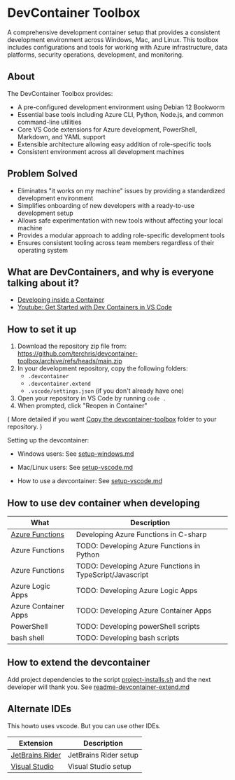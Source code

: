 # DevContainer Toolbox

A comprehensive development container setup that provides a consistent development environment across Windows, Mac, and Linux. This toolbox includes configurations and tools for working with Azure infrastructure, data platforms, security operations, development, and monitoring.

## About

The DevContainer Toolbox provides:

- A pre-configured development environment using Debian 12 Bookworm
- Essential base tools including Azure CLI, Python, Node.js, and common command-line utilities
- Core VS Code extensions for Azure development, PowerShell, Markdown, and YAML support
- Extensible architecture allowing easy addition of role-specific tools
- Consistent environment across all development machines

## Problem Solved

- Eliminates "it works on my machine" issues by providing a standardized development environment
- Simplifies onboarding of new developers with a ready-to-use development setup
- Allows safe experimentation with new tools without affecting your local machine
- Provides a modular approach to adding role-specific development tools
- Ensures consistent tooling across team members regardless of their operating system

## What are DevContainers, and why is everyone talking about it?

- [Developing inside a Container](https://code.visualstudio.com/docs/devcontainers/containers)
- [Youtube: Get Started with Dev Containers in VS Code](https://www.youtube.com/watch?v=b1RavPr_878&t=38s)

## How to set it up

1. Download the repository zip file from: <https://github.com/terchris/devcontainer-toolbox/archive/refs/heads/main.zip>
2. In your development repository, copy the following folders:
   - `.devcontainer`
   - `.devcontainer.extend`
   - `.vscode/settings.json` (if you don't already have one)
3. Open your repository in VS Code by running `code .`
4. When prompted, click "Reopen in Container"

( More detailed if you want [Copy the devcontainer-toolbox](.devcontainer/copy-devcontainer-toolbox.md) folder to your repository. )

Setting up the devcontainer:

- Windows users: See [setup-windows.md](.devcontainer/setup/setup-windows.md)
- Mac/Linux users: See [setup-vscode.md](.devcontainer/setup/setup-mac.md)

- How to use a devcontainer: See [setup-vscode.md](.devcontainer/setup/setup-vscode.md)

## How to use dev container when developing

| What | Description |
|-----------|-------------|
| [Azure Functions](.devcontainer/howto/howto-functions-csharp.md) | Developing Azure Functions in C-sharp |
| Azure Functions | TODO: Developing Azure Functions in Python |
| Azure Functions | TODO: Developing Azure Functions in TypeScript/Javascript |
| Azure Logic Apps | TODO: Developing Azure Logic Apps |
| Azure Container Apps | TODO: Developing Azure Container Apps |
| PowerShell | TODO: Developing powerShell scripts |
| bash shell | TODO: Developing bash scripts |

## How to extend the devcontainer

Add project dependencies to the script [project-installs.sh](.devcontainer.extend/project-installs.sh) and the next developer will thank you.
See [readme-devcontainer-extend.md](.devcontainer.extend/readme-devcontainer-extend.md)

## Alternate IDEs

This howto uses vscode. But you can use other IDEs.

| Extension | Description |
|-----------|-------------|
| [JetBrains Rider](.devcontainer/howto/howto-ide-jetbrains-rider.md) | JetBrains Rider setup |
| [Visual Studio](.devcontainer/howto/howto-ide-visual-studio.md) | Visual Studio setup |

